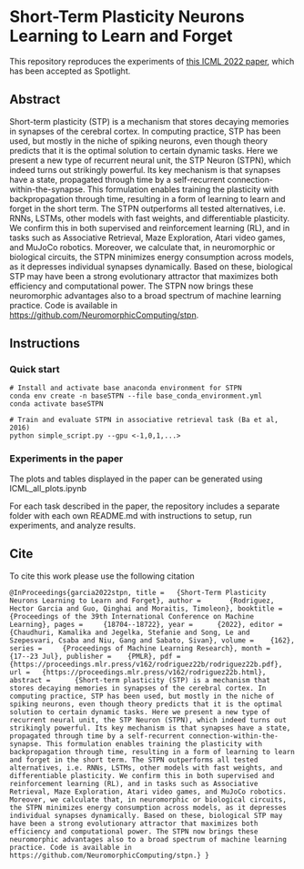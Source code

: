 # Short-Term Plasticity Neurons Learning to Learn and Forget

This repository reproduces the experiments of [this ICML 2022 paper](https://proceedings.mlr.press/v162/rodriguez22b.html), which has been accepted as Spotlight.

## Abstract
Short-term plasticity (STP) is a mechanism that stores decaying memories in synapses of the cerebral cortex. In computing practice, STP has been used, but mostly in the niche of spiking neurons, even though theory predicts that it is the optimal solution to certain dynamic tasks. Here we present a new type of recurrent neural unit, the STP Neuron (STPN), which indeed turns out strikingly powerful. Its key mechanism is that synapses have a state, propagated through time by a self-recurrent connection-within-the-synapse. This formulation enables training the plasticity with backpropagation through time, resulting in a form of learning to learn and forget in the short term. The STPN outperforms all tested alternatives, i.e. RNNs, LSTMs, other models with fast weights, and differentiable plasticity. We confirm this in both supervised and reinforcement learning (RL), and in tasks such as Associative Retrieval, Maze Exploration, Atari video games, and MuJoCo robotics. Moreover, we calculate that, in neuromorphic or biological circuits, the STPN minimizes energy consumption across models, as it depresses individual synapses dynamically. Based on these, biological STP may have been a strong evolutionary attractor that maximizes both efficiency and computational power. The STPN now brings these neuromorphic advantages also to a broad spectrum of machine learning practice.  Code is available in https://github.com/NeuromorphicComputing/stpn.

## Instructions
### Quick start
    # Install and activate base anaconda environment for STPN
    conda env create -n baseSTPN --file base_conda_environment.yml
    conda activate baseSTPN

    # Train and evaluate STPN in associative retrieval task (Ba et al, 2016)
    python simple_script.py --gpu <-1,0,1,...>

### Experiments in the paper
The plots and tables displayed in the paper can be generated using ICML_all_plots.ipynb

For each task described in the paper, the repository includes a separate folder with each own README.md with instructions to setup, run experiments, and analyze results.

## Cite
To cite this work please use the following citation

    @InProceedings{garcia2022stpn, title = 	 {Short-Term Plasticity Neurons Learning to Learn and Forget}, author =       {Rodriguez, Hector Garcia and Guo, Qinghai and Moraitis, Timoleon}, booktitle = 	 {Proceedings of the 39th International Conference on Machine Learning}, pages = 	 {18704--18722}, year = 	 {2022}, editor = 	 {Chaudhuri, Kamalika and Jegelka, Stefanie and Song, Le and Szepesvari, Csaba and Niu, Gang and Sabato, Sivan}, volume = 	 {162}, series = 	 {Proceedings of Machine Learning Research}, month = 	 {17--23 Jul}, publisher =    {PMLR}, pdf = 	 {https://proceedings.mlr.press/v162/rodriguez22b/rodriguez22b.pdf}, url = 	 {https://proceedings.mlr.press/v162/rodriguez22b.html}, abstract = 	 {Short-term plasticity (STP) is a mechanism that stores decaying memories in synapses of the cerebral cortex. In computing practice, STP has been used, but mostly in the niche of spiking neurons, even though theory predicts that it is the optimal solution to certain dynamic tasks. Here we present a new type of recurrent neural unit, the STP Neuron (STPN), which indeed turns out strikingly powerful. Its key mechanism is that synapses have a state, propagated through time by a self-recurrent connection-within-the-synapse. This formulation enables training the plasticity with backpropagation through time, resulting in a form of learning to learn and forget in the short term. The STPN outperforms all tested alternatives, i.e. RNNs, LSTMs, other models with fast weights, and differentiable plasticity. We confirm this in both supervised and reinforcement learning (RL), and in tasks such as Associative Retrieval, Maze Exploration, Atari video games, and MuJoCo robotics. Moreover, we calculate that, in neuromorphic or biological circuits, the STPN minimizes energy consumption across models, as it depresses individual synapses dynamically. Based on these, biological STP may have been a strong evolutionary attractor that maximizes both efficiency and computational power. The STPN now brings these neuromorphic advantages also to a broad spectrum of machine learning practice. Code is available in https://github.com/NeuromorphicComputing/stpn.} }